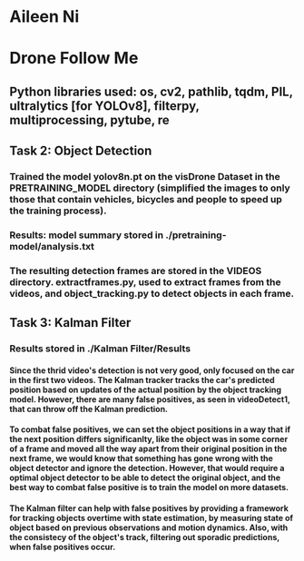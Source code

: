 # Aileen Ni
# Drone Follow Me
## Python libraries used: os, cv2, pathlib, tqdm, PIL, ultralytics [for YOLOv8], filterpy, multiprocessing, pytube, re
## Task 2: Object Detection
### Trained the model yolov8n.pt on the visDrone Dataset in the PRETRAINING_MODEL directory  (simplified the images to only those that contain vehicles, bicycles and people to speed up the training process). 
### Results: model summary stored in ./pretraining-model/analysis.txt
### The resulting detection frames are stored in the VIDEOS directory. extractframes.py, used to extract frames from the videos, and object_tracking.py to detect objects in each frame.

## Task 3: Kalman Filter
### Results stored in ./Kalman Filter/Results
#### Since the thrid video's detection is not very good, only focused on the car in the first two videos. The Kalman tracker tracks the car's predicted position based on updates of the actual position by the object tracking model. However, there are many false positives, as seen in videoDetect1, that can throw off the Kalman prediction. 
#### To combat false positives, we can set the object positions in a way that if the next position differs significanlty, like the object was in some corner of a frame and moved all the way apart from their original position in the next frame, we would know that something has gone wrong with the object detector and ignore the detection. However, that would require a optimal object detector to be able to detect the original object, and the best way to combat false positive is to train the model on more datasets.
#### The Kalman filter can help with false positives by providing a framework for tracking objects overtime with state estimation, by measuring state of object based on previous observations and motion dynamics. Also, with the consistecy of the object's track, filtering out sporadic predictions, when false positives occur.